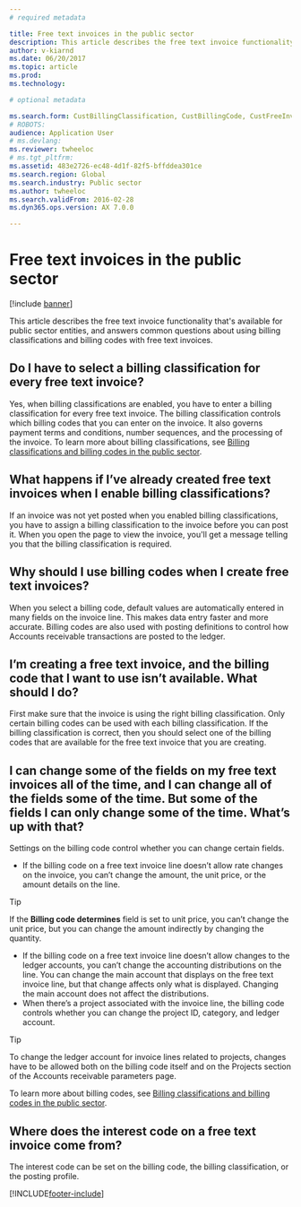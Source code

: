 ```yaml
---
# required metadata

title: Free text invoices in the public sector
description: This article describes the free text invoice functionality that's available for public sector entities, and answers common questions about using billing classifications and billing codes with free text invoices.
author: v-kiarnd
ms.date: 06/20/2017
ms.topic: article
ms.prod: 
ms.technology: 

# optional metadata

ms.search.form: CustBillingClassification, CustBillingCode, CustFreeInvoice
# ROBOTS: 
audience: Application User
# ms.devlang: 
ms.reviewer: twheeloc
# ms.tgt_pltfrm: 
ms.assetid: 483e2726-ec48-4d1f-82f5-bffddea301ce
ms.search.region: Global
ms.search.industry: Public sector
ms.author: twheeloc
ms.search.validFrom: 2016-02-28
ms.dyn365.ops.version: AX 7.0.0

---
```


# Free text invoices in the public sector

[!include [banner](../includes/banner.md)]

This article describes the free text invoice functionality that's available for public sector entities, and answers common questions about using billing classifications and billing codes with free text invoices.

## Do I have to select a billing classification for every free text invoice?

Yes, when billing classifications are enabled, you have to enter a billing classification for every free text invoice. The billing classification controls which billing codes that you can enter on the invoice. It also governs payment terms and conditions, number sequences, and the processing of the invoice. To learn more about billing classifications, see [Billing classifications and billing codes in the public sector](billing-classifications-billing-codes-public-sector.md).

## What happens if I’ve already created free text invoices when I enable billing classifications?
If an invoice was not yet posted when you enabled billing classifications, you have to assign a billing classification to the invoice before you can post it. When you open the page to view the invoice, you'll get a message telling you that the billing classification is required.

## Why should I use billing codes when I create free text invoices?
When you select a billing code, default values are automatically entered in many fields on the invoice line. This makes data entry faster and more accurate. Billing codes are also used with posting definitions to control how Accounts receivable transactions are posted to the ledger.

## I’m creating a free text invoice, and the billing code that I want to use isn’t available. What should I do?
First make sure that the invoice is using the right billing classification. Only certain billing codes can be used with each billing classification. If the billing classification is correct, then you should select one of the billing codes that are available for the free text invoice that you are creating.

## I can change some of the fields on my free text invoices all of the time, and I can change all of the fields some of the time. But some of the fields I can only change some of the time. What’s up with that?
Settings on the billing code control whether you can change certain fields.

-   If the billing code on a free text invoice line doesn’t allow rate changes on the invoice, you can’t change the amount, the unit price, or the amount details on the line. 

> [!TIP] 
> If the **Billing code determines** field is set to unit price, you can’t change the unit price, but you can change the amount indirectly by changing the quantity.

-   If the billing code on a free text invoice line doesn’t allow changes to the ledger accounts, you can’t change the accounting distributions on the line. You can change the main account that displays on the free text invoice line, but that change affects only what is displayed. Changing the main account does not affect the distributions.
-   When there’s a project associated with the invoice line, the billing code controls whether you can change the project ID, category, and ledger account. 

> [!TIP] 
> To change the ledger account for invoice lines related to projects, changes have to be allowed both on the billing code itself and on the Projects section of the Accounts receivable parameters page.

To learn more about billing codes, see [Billing classifications and billing codes in the public sector](billing-classifications-billing-codes-public-sector.md).

## Where does the interest code on a free text invoice come from?
The interest code can be set on the billing code, the billing classification, or the posting profile.







[!INCLUDE[footer-include](../../includes/footer-banner.md)]

